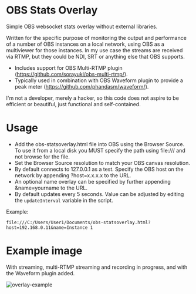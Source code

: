 # OBS Stats Overlay
Simple OBS websocket stats overlay without external libraries.

Written for the specific purpose of monitoring the output and performance of a number of OBS instances on a local network, using OBS as a multiviewer for those instances. In my use case the streams are received via RTMP, but they could be NDI, SRT or anything else that OBS supports.

* Includes support for OBS Multi-RTMP plugin (https://github.com/sorayuki/obs-multi-rtmp/).
* Typically used in combination with OBS Waveform plugin to provide a peak meter (https://github.com/phandasm/waveform/).

I'm not a developer, merely a hacker, so this code does not aspire to be efficient or beautiful, just functional and self-contained.

# Usage

* Add the obs-statsoverlay.html file into OBS using the Browser Source. To use it from a local disk you MUST specify the path using file:/// and not browse for the file.
* Set the Browser Source resolution to match your OBS canvas resolution.
* By default connects to 127.0.0.1 as a test. Specify the OBS host on the network by appending ?host=x.x.x.x to the URL.
* An optional name overlay can be specified by further appending &name=yourname to the URL.
* By default updates every 5 seconds. Value can be adjusted by editing the ```updateInterval``` variable in the script.

Example:
```
file:///C:/Users/User1/Documents/obs-statsoverlay.html?host=192.168.0.11&name=Instance 1
```


# Example image

With streaming, multi-RTMP streaming and recording in progress, and with the Waveform plugin added.

![overlay-example](https://github.com/rob-fi/obs-statsoverlay/assets/1683665/e531d723-8bef-4e15-b70a-2d38b456c490)

